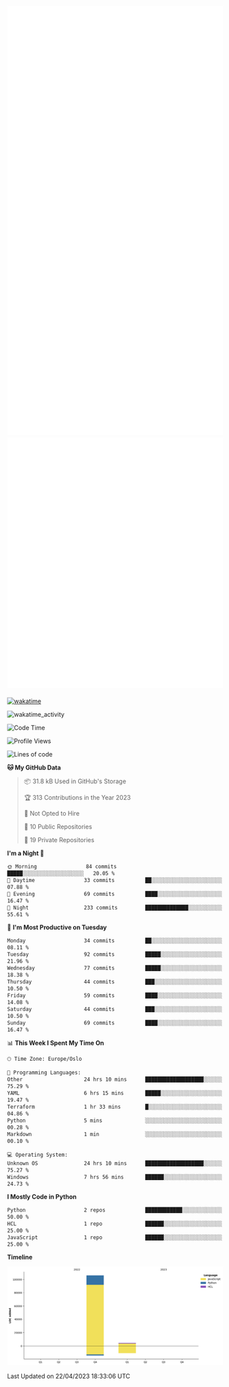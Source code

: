 ![Metrics](/metrics.svg)![Additional metrics](metrics.additional.svg)
----------------------------------------------------------------------------------------------------------------------------------------------------

[![wakatime](https://wakatime.com/badge/user/139c3dc8-b99d-475a-b6b4-e7663d03add8.svg)](https://wakatime.com/@139c3dc8-b99d-475a-b6b4-e7663d03add8)

![wakatime_activity](https://wakatime.com/share/@merca/d0fb6363-0f77-40ae-9525-9b9347ed2e36.svg)

<!--START_SECTION:waka-->
![Code Time](http://img.shields.io/badge/Code%20Time-6%2C545%20hrs%2043%20mins-blue)

![Profile Views](http://img.shields.io/badge/Profile%20Views-1-blue)

![Lines of code](https://img.shields.io/badge/From%20Hello%20World%20I%27ve%20Written-110.4%20thousand%20lines%20of%20code-blue)

**🐱 My GitHub Data** 

> 📦 31.8 kB Used in GitHub's Storage 
 > 
> 🏆 313 Contributions in the Year 2023
 > 
> 🚫 Not Opted to Hire
 > 
> 📜 10 Public Repositories 
 > 
> 🔑 19 Private Repositories 
 > 
**I'm a Night 🦉** 

```text
🌞 Morning                84 commits          █████░░░░░░░░░░░░░░░░░░░░   20.05 % 
🌆 Daytime                33 commits          ██░░░░░░░░░░░░░░░░░░░░░░░   07.88 % 
🌃 Evening                69 commits          ████░░░░░░░░░░░░░░░░░░░░░   16.47 % 
🌙 Night                  233 commits         ██████████████░░░░░░░░░░░   55.61 % 
```
📅 **I'm Most Productive on Tuesday** 

```text
Monday                   34 commits          ██░░░░░░░░░░░░░░░░░░░░░░░   08.11 % 
Tuesday                  92 commits          █████░░░░░░░░░░░░░░░░░░░░   21.96 % 
Wednesday                77 commits          █████░░░░░░░░░░░░░░░░░░░░   18.38 % 
Thursday                 44 commits          ███░░░░░░░░░░░░░░░░░░░░░░   10.50 % 
Friday                   59 commits          ████░░░░░░░░░░░░░░░░░░░░░   14.08 % 
Saturday                 44 commits          ███░░░░░░░░░░░░░░░░░░░░░░   10.50 % 
Sunday                   69 commits          ████░░░░░░░░░░░░░░░░░░░░░   16.47 % 
```


📊 **This Week I Spent My Time On** 

```text
🕑︎ Time Zone: Europe/Oslo

💬 Programming Languages: 
Other                    24 hrs 10 mins      ███████████████████░░░░░░   75.29 % 
YAML                     6 hrs 15 mins       █████░░░░░░░░░░░░░░░░░░░░   19.47 % 
Terraform                1 hr 33 mins        █░░░░░░░░░░░░░░░░░░░░░░░░   04.86 % 
Python                   5 mins              ░░░░░░░░░░░░░░░░░░░░░░░░░   00.28 % 
Markdown                 1 min               ░░░░░░░░░░░░░░░░░░░░░░░░░   00.10 % 

💻 Operating System: 
Unknown OS               24 hrs 10 mins      ███████████████████░░░░░░   75.27 % 
Windows                  7 hrs 56 mins       ██████░░░░░░░░░░░░░░░░░░░   24.73 % 
```

**I Mostly Code in Python** 

```text
Python                   2 repos             ████████████░░░░░░░░░░░░░   50.00 % 
HCL                      1 repo              ██████░░░░░░░░░░░░░░░░░░░   25.00 % 
JavaScript               1 repo              ██████░░░░░░░░░░░░░░░░░░░   25.00 % 
```



**Timeline**

![Lines of Code chart](https://raw.githubusercontent.com/merca/merca/current/assets/bar_graph.png)


 Last Updated on 22/04/2023 18:33:06 UTC
<!--END_SECTION:waka-->

